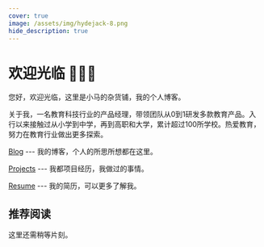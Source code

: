 ```yaml
---
cover: true
image: /assets/img/hydejack-8.png
hide_description: true
---
```


# 欢迎光临 🎉🎉🎉
您好，欢迎光临，这里是小马的杂货铺，我的个人博客。

关于我，一名教育科技行业的产品经理，带领团队从0到1研发多款教育产品。入行以来接触过从小学到中学，再到高职和大学，累计超过100所学校。热爱教育，努力在教育行业做出更多探索。

[Blog](/blog/) --- 我的博客，个人的所思所想都在这里。

[Projects](/projects/) --- 我都项目经历，我做过的事情。

[Resume](/resume/) --- 我的简历，可以更多了解我。
## 推荐阅读
这里还需稍等片刻。